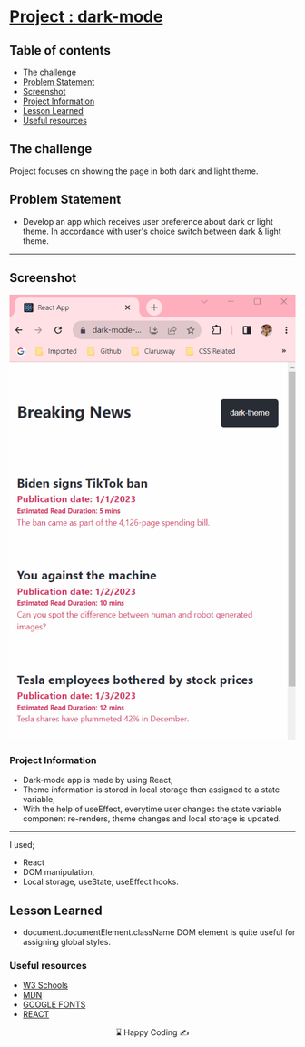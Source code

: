 # [Project : dark-mode](https://dark-mode-six-beige.vercel.app/)
## Table of contents

  - [The challenge](#the-challenge)
  - [Problem Statement](#problem-statement)
  - [Screenshot](#screenshot)
  - [Project Information](#project-information)
  - [Lesson Learned](#lesson-learned)
  - [Useful resources](#useful-resources)



## The challenge
Project focuses on showing the page in both dark and light theme.

## Problem Statement

- Develop an app which receives user preference about dark or light theme. In accordance with user's choice switch between dark & light theme.  
<hr>




## Screenshot
<p align="center">
<a href="https://dark-mode-six-beige.vercel.app/"><img src="dark_theme.gif" alt="gif"></a>
</p>





### Project Information
- Dark-mode app is made by using React,
- Theme information is stored in local storage then assigned to a state variable,
- With the help of useEffect, everytime user changes the state variable component re-renders, theme changes and local storage is updated.




------
I used;
- React
- DOM manipulation,
- Local storage, useState, useEffect hooks.





## Lesson Learned

- document.documentElement.className DOM element is quite useful for assigning global styles. 

### Useful resources

- [W3 Schools](https://www.w3schools.com/) 
- [MDN](https://developer.mozilla.org/en-US/) 
- [GOOGLE FONTS](https://fonts.google.com/) 
- [REACT](https://reactjs.org/) 












<center> &#8987; Happy Coding  &#9997; </center>
